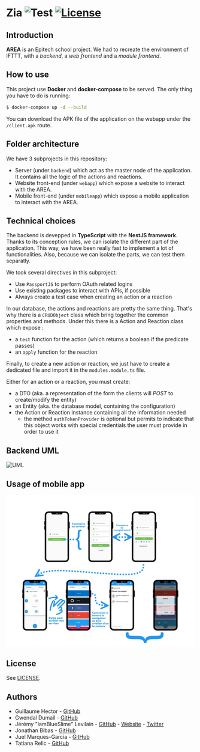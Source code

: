 # Zia ![Test](https://github.com/IamBlueSlime/Zia/workflows/Test/badge.svg) [![License](https://img.shields.io/badge/license-MIT-blue.svg?style=flat-square)](LICENSE.txt)

## Introduction

**AREA** is an Epitech school project. We had to recreate the environment of IFTTT,
with a _backend_, a _web frontend_ and a _module frontend_.
 
## How to use

This project use __Docker__ and __docker-compose__ to be served. The only thing you
have to do is running:

```bash
$ docker-compose up -d --build
```

You can download the APK file of the application on the webapp under the `/client.apk`
route.

## Folder architecture

We have 3 subprojects in this repository:
- Server (under `backend`) which act as the master node of the application. It contains
  all the logic of the actions and reactions.
- Website front-end (under `webapp`) which expose a website to interact with the AREA.
- Mobile front-end (under `mobileapp`) which expose a mobile application to interact with
  the AREA.

## Technical choices

The backend is devepped in __TypeScript__ with the __NestJS framework__. Thanks to
its conception rules, we can isolate the different part of the application. This way,
we have been really fast to implement a lot of functionalities. Also, because we can
isolate the parts, we can test them separatly.

We took several directives in this subproject:
- Use `PassportJS` to perform OAuth related logins
- Use existing packages to interact with APIs, if possible
- Always create a test case when creating an action or a reaction

In our database, the actions and reactions are pretty the same thing. That's why there
is a `CRUDObject` class which bring together the common properties and methods. Under this
there is a Action and Reaction class which expose :
- a `test` function for the action (which returns a boolean if the predicate passes)
- an `apply` function for the reaction

Finally, to create a new action or reaction, we just have to create a dedicated file
and import it in the `modules.module.ts` file.

Either for an action or a reaction, you must create:
- a DTO (aka. a representation of the form the clients will _POST_ to create/modify the entity)
- an Entity (aka. the database model, containing the configuration)
- the Action or Reaction instance containing all the information needed
  - the method `authTokenProvider` is optional but permits to indicate that this object
    works with special credentials the user must provide in order to use it

## Backend UML

![UML](doc/uml.png)

## Usage of mobile app

![Mobile](doc/mobile.jpg)

## License

See [LICENSE](LICENSE).

## Authors

- Guillaume Hector - [GitHub](https://github.com/LeChatErrant)
- Gwendal Dumail - [GitHub](https://github.com/GDumail)
- Jérémy "IamBlueSlime" Levilain - [GitHub](https://github.com/IamBlueSlime) - [Website](https://jeremylvln.fr) - [Twitter](https://twitter.com/iamblueslime)
- Jonathan Bibas - [GitHub](https://github.com/Katsuyu)
- Juel Marques-Garcia - [GitHub](https://github.com/FriendlyManiakk)
- Tatiana Relìc - [GitHub](https://github.com/Berryllion)